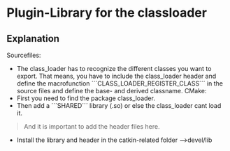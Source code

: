 # Plugin-Library for the classloader
## Explanation
Sourcefiles:
- The class_loader has to recognize the different classes you want to export. That means, you have to include the class_loader header and define the macrofunction ´´´CLASS_LOADER_REGISTER_CLASS´´´ in the source files and define the base- and derived classname.
CMake:
- First you need to find the package class_loader. 
- Then add a ´´´SHARED´´´ library (.so) or else the class_loader cant load it. 
> And it is important to add the header files here.
- Install the library and header in the catkin-related folder -->devel/lib 

